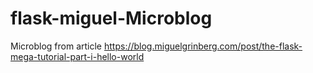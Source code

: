 # flask-miguel-Microblog
Microblog from article https://blog.miguelgrinberg.com/post/the-flask-mega-tutorial-part-i-hello-world
